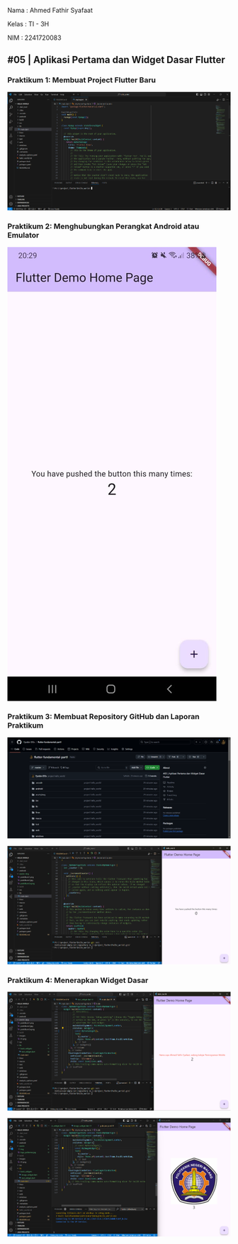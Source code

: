 Nama    : Ahmed Fathir Syafaat

Kelas   : TI - 3H

NIM     : 2241720083

## #05 | Aplikasi Pertama dan Widget Dasar Flutter

### Praktikum 1: Membuat Project Flutter Baru
![alt text](assets/img/praktikum1.png)

### Praktikum 2: Menghubungkan Perangkat Android atau Emulator
![alt text](assets/img/praktikum2.jpg)

### Praktikum 3: Membuat Repository GitHub dan Laporan Praktikum
![alt text](assets/img/praktikum3a.png)

![alt text](images/01.png)

### Praktikum 4: Menerapkan Widget Dasar
![alt text](assets/img/praktikum4a.png)

![alt text](assets/img/praktikum4b.png)

